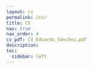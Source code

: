 ```yaml
---
layout: cv
permalink: /cv/
title: CV
nav: true
nav_order: 4
cv_pdf: CV_Eduardo_Sánchez.pdf
description:
toc:
  sidebar: left
---
```

